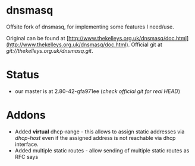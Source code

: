 # dnsmasq
Offsite fork of dnsmasq, for implementing some features I need/use.

Original can be found at [http://www.thekelleys.org.uk/dnsmasq/doc.html](http://www.thekelleys.org.uk/dnsmasq/doc.html). Official git at  *git://thekelleys.org.uk/dnsmasq.git*.

# Status
- our master is at 2.80-42-gfa971ee (*check official git for real HEAD*)

# Addons
- Added **virtual** dhcp-range - this allows to assign static addresses via *dhcp-host* even if the assigned address is not reachable via dhcp interface.
- Added multiple static routes - allow sending of multiple static routes as RFC says
